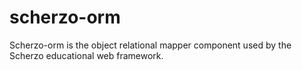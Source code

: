 # scherzo-orm
Scherzo-orm is the object relational mapper component used by the Scherzo educational web framework.
